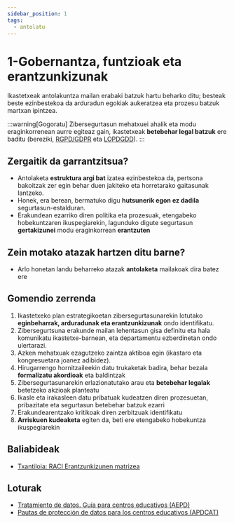 ```yaml
---
sidebar_position: 1
tags:
  - antolatu
---
```


# 1-Gobernantza, funtzioak eta erantzunkizunak

Ikastetxeak antolakuntza mailan erabaki batzuk hartu beharko ditu; besteak beste ezinbestekoa da arduradun egokiak aukeratzea eta prozesu batzuk martxan ipintzea.

:::warning[Gogoratu]
Zibersegurtasun mehatxuei ahalik eta modu eraginkorrenean aurre egiteaz gain, ikastetxeak **betebehar legal batzuk** ere baditu (bereziki, [RGPD/GDPR](https://eur-lex.europa.eu/legal-content/ES/TXT/?uri=celex%3A32016R0679) eta [LOPDGDD](https://boe.es/boe/dias/2018/12/06/pdfs/BOE-A-2018-16673.pdf)). 
:::

## Zergaitik da garrantzitsua?

- Antolaketa **estruktura argi bat** izatea ezinbestekoa da, pertsona bakoitzak zer egin behar duen jakiteko eta horretarako gaitasunak lantzeko.
- Honek, era berean, bermatuko digu **hutsunerik egon ez dadila** segurtasun-estalduran.
- Erakundean ezarriko diren politika eta prozesuak, etengabeko hobekuntzaren ikuspegiarekin, lagunduko digute segurtasun **gertakizunei** modu eraginkorrean **erantzuten**

## Zein motako atazak hartzen ditu barne?

- Arlo honetan landu beharreko atazak **antolaketa** mailakoak dira batez ere

## Gomendio zerrenda

1. Ikastetxeko plan estrategikoetan zibersegurtasunarekin lotutako **eginbeharrak, arduradunak eta erantzunkizunak** ondo identifikatu.
2. Zibersegurtsuna erakunde mailan lehentasun gisa definitu eta hala komunikatu ikastetxe-barnean, eta departamentu ezberdinetan ondo ulertarazi.
3. Azken mehatxuak ezagutzeko zaintza aktiboa egin (ikastaro eta kongresuetara joanez adibidez).
4. Hirugarrengo hornitzaileekin datu trukaketak badira, behar bezala **formalizatu akordioak** eta baldintzak
5. Zibersegurtasunarekin erlazionatutako arau eta **betebehar legalak** betetzeko akzioak planteatu
6. Ikasle eta irakasleen datu pribatuak kudeatzen diren prozesuetan, pribazitate eta segurtasun betebehar batzuk ezarri
7. Erakundearentzako kritikoak diren zerbitzuak identifikatu
8. **Arriskuen kudeaketa** egiten da, beti ere etengabeko hobekuntza ikuspegiarekin

## Baliabideak
- [Txantiloia: RACI Erantzunkizunen matrizea](../../baliabideak/RACI-matrizea)

## Loturak
- [Tratamiento de datos. Guía para centros educativos (AEPD)](https://www.aepd.es/documento/guia-centros-educativos.pdf)
- [Pautas de protección de datos para los centros educativos (APDCAT)](https://apdcat.gencat.cat/web/.content/04-actualitat/menors-i-joves/documents/GUIA-PAUTAS-DE-PROTECCION-DE-DATOS-PARA-CENTROS-EDUCATIVOS.pdf)
